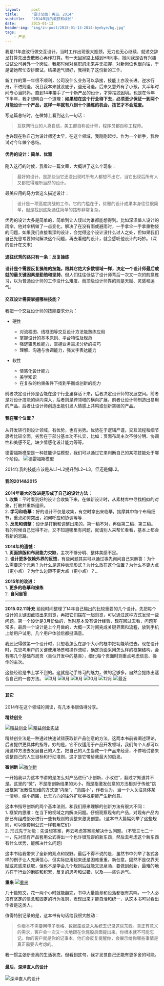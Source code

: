 ```yaml
---
layout:     post
title:      "设计总结｜再见，2014"
subtitle:   "2014年我的收获和成长"
date:       2015-01-13
header-img: "img/in-post/2015-01-13-2014-byebye/bg.jpg"
tags:
    - 产品
---
```




我是11年底改行做交互设计。当时工作出现很大瓶颈，无力也无心继续，就递交辞呈打算先出去散散心再作打算。有一天回家路上碰到HR同事，她问我是否有兴趣试试公司另外一个岗位，我那时候对离职的未来并无把握，对新岗位也很向往，于是请她帮忙安排面试。结果运气很好，我得到了这份新的工作。

新工作的第一年很不顺利，公司没什么业务可以承接，技能上亦没长进。逆水行舟，不进则退，况且我本来就没底子，退无可退。后来又意外有了小孩，大半年时间专心当妈妈。直到14年接手了一个新产品的设计，才算摆脱困境。也是在今年下半年，我才想明白一个道理：**如果想在这个行业待下去，必须至少保证一到两个月能设计一个产品，这样一年就有八到十个操练的机会，技艺才不会荒废。**

写这篇总结时，在微博上看到这么一句话：
>互联网行业的人真自信，美工都自称设计师，程序员都自称工程师。

也许现在称自己为设计师还太早，在这个领域，我刚刚起步。作为一个新手，我尝试对今年做个总结。


#### 优秀的设计：简单、优雅
刚入这行的时候，我看过一篇文章，大概讲了这么个现象：
>最好的设计，是那些当它还没出现时所有人都想不出它，当它出现后所有人又都觉得理所当然的设计。

最美应用的马力曾这么描述设计：
>设计是一项高度挑战的工作。它的门槛在于，优雅的设计成果本身往往很简单，但是找到这条通往简单的路却非常复杂。

优秀的设计大多是简单的，简单到让人误以为谁都能想得到。比如深泽值人设计的雨伞，他对伞柄做了一点变化，解决了在没有雨或避雨时，一手拿伞一手拿重物袋的问题，如果我们直接看深的设计，会觉得这个设计没什么过人之处，但如果我们自己先思考要如何解决这个问题，再去看他的设计，就会感叹他设计的巧妙。（深的设计在文末）


#### 通往优秀的路只有一条：反复操练
**设计是个需要反复操练的技能，跟其它绝大多数领域一样，决定一个设计师最后成就的最关键因素是勤勉和坚持**。但人们往往低估了设计师背后一次又一次的刻意练习，以为普通设计师的工作没什么难度，而顶级设计师靠的则是天赋、灵感和运气。


#### 交互设计需要掌握哪些技能？
我把一个交互设计师的技能要求分为：

* 硬性

  * 对流程图、线框图等交互设计方法能熟练应用  
  * 掌握设计的基本原则、平台特性及规范  
  * 强逻辑思维能力，掌握业务需求分析的技巧  
  * 理解、沟通与协调能力，强文字表达能力  

* 软性

  * 情感化设计能力  
  * 美学知识  
  * 在复杂的约束条件下找到平衡或创新的能力  

前者决定设计师是否能在这个行业里存活下来，后者决定设计师的发展空间。前者是对设计技能的纵向深入，后者则是跨领域的横向扩展。前者让设计师制造出易用的产品，后者让设计师创造出能引发人情感上共鸣或创新突破的产品。


#### 我在哪个位置？
从开发转行到设计领域，有优势，也有劣势。优势在于逻辑严谨，交互流程和细节思考比较全面，劣势在于部分基本功不扎实，比如：页面布局主次不够分明、协调性和美感不足，缺少情感化设计能力等等。

德雷福斯模型是一种技能评估模型，我们可以通过它来判断自己的某项技能处于哪个阶段。
![德雷福斯模型](/img/in-post/2015-01-13-2014-byebye/1.png)

2014年我的技能应该是从L1~L2提升到L2~L3，但还是偏L2。


#### 我的2014&2015

**2014年最大的改进是形成了自己的设计方法：**  
 1. **收集**：平时看到好的设计会收集下来，在做新设计时，从素材库中寻找相似的对象，打散并重新组织。  
 2. **学习和临摹**：好的设计不仅是收集，有空时拿出来临摹，揣摩其中每个布局细节，重点如何突出，如何呼应和协调等等...  
 3. **反思和调整**：设计是打磨和调整出来的。第一稿不对，再做第二稿、第三稿。有的时候自己觉得不对，又不知道哪里有问题，就请别人来帮忙看看，基本上都会有新的思路。  

**2014年的遗憾：**  
 1. **页面排版和布局能力欠缺**，主次不够分明、整体美感不足。  
 2. **设计更多依赖外界的反馈**，有些问题其实可以通过事先询问自己来解答：为什么需要这个元素？为什么是这种表现形式？为什么放在这个位置？为什么不更大点（更小点）？为什么边距不更大点（更小点）？...  

**2015年的改进：**  
 1. **更多的临摹和操练**  
 2. **自问自答**  

------

**2015.02.11补充**
前段时间整理了14年自己输出的比较重要的几个设计。先把每个设计的关键图截取出来浏览，再把它们摆在一起浏览，可以通过这种方式发现一些问题。第一个设计是3月份做的，当时基本没有设计经验，现在回过去看，问题非常多。最后一个设计是上个月做的，大概一天时间完成关键界面和流程，放到手机上给用户试用，几个用户体验后都挺满意。

我还记得做第一个设计时，只想着怎么在那个大小的框中把功能填进去。现在设计时，先思考用户的关键使用场景和操作流程，确定页面采用怎么样的框架结构，会有哪几个基础布局页（类似开发中的基类），细化每个页面时则重点考虑信息、操作的主次。

这些经验是书上学不到的。这就是动手练习的魅力，做的足够多，自然会提炼出适合自己的一套方法。
![3月](/img/in-post/2015-01-13-2014-byebye/2.png)
![6月](/img/in-post/2015-01-13-2014-byebye/3.png)
![8月](/img/in-post/2015-01-13-2014-byebye/4.png)
![10月](/img/in-post/2015-01-13-2014-byebye/5.png)
![12月](/img/in-post/2015-01-13-2014-byebye/6.png)
![最近](/img/in-post/2015-01-13-2014-byebye/7.png)

 ------

#### 其它
2014年在这个领域的阅读，有几本书很值得分享。

**精益创业**

[![精益创业](http://img3.douban.com/mpic/s26583314.jpg)](http://book.douban.com/subject/10945606/)
[![精益创业实战](http://img5.douban.com/mpic/s24610736.jpg)](http://book.douban.com/subject/20505765/)

精益创业法是一种通过快速试错获取新产品创意的方法。这两本书前者阐述理论，后者提供更具体的指导。妙的是，它不仅适用于产品开发领域，我们每个人都可以用这种方法去发展自己的人生，把自己的人生当成一个产品来经营，不停地试错来调整自己的人生目标和行动准则，这才是它带给我最大的启发。


**微创新**
[![微创新](http://img5.douban.com/mpic/s27247439.jpg)](http://book.douban.com/subject/25854698/)

一开始我以为这本书讲的是怎么对产品进行“小创新，小改进”，翻过才知道并不是。这里的“微”，不是指创新结果的大小，而是指激发创意的方法相对于传统“跳出框架”发散性思维的方式更“内聚”、“范围小”，作者认为，当一个人关注具体某一情境，缩小范围，比无方向的往外扩张寻找更能产生新创意。

这本书指导创新的两个基本法则，和我们原来理解的创新方法有很大不同：  
1. 框架内思维：在当下的视域之内解决问题。仔细观察现有的产品，对现有产品内部已有组成部分进行一些有规则的调整来激发创意。（这本书大篇幅列举了这些规则，可以像套用公式一样套用它们）  
2. 形式先于功能：先设想答案，再去考虑答案能解决什么问题。（不管三七二十一，先对现有产品套用公式得出一个也许很荒谬的新东西，然后去考虑这个新东西有什么优势，能解决什么问题）

这本书给我带来了全新的观点和视野。最后不得不说的是，虽然书中列举了各式各样的例子让人充满信心，但实际应用起来还是困难重重。新创意，固然不是仅靠天赋或灵感来获取，但也不是学会几个规则后就能文思泉涌，要做到创新，最难的地方在于行业的磨砺和积累，反复的思考和试错，以及——些许运气。


**重来**
[![重来](http://img3.douban.com/mpic/s4502451.jpg)](http://book.douban.com/subject/5320866/)

几十篇短文，花一两个小时就能翻完，书中大量篇章和段落都很有共鸣。一个人必须有坚定的信念和固定的行为准则，表现出来才能自洽和统一，从这本书可以看出作者是这类人。

值得特别记录的是，这本书有句话给我很大触动：
>你根本不需要用电子表格、数据库或录入系统去记录这些东西。真正有意义的需求，客户会一次又一次地跟在你屁股后面提出来。你根本就不可能忘记。你的客户就是你的记事本，他们会反复提醒你，会展示给你哪些事情是真正需要去考虑的。

我一惯主张断舍离的生活状态，但看到这句，我才发觉自己还能有更多舍的可能。


#### 最后，深泽直人的设计

![深泽直人的设计](/img/in-post/2015-01-13-2014-byebye/8.png)
 